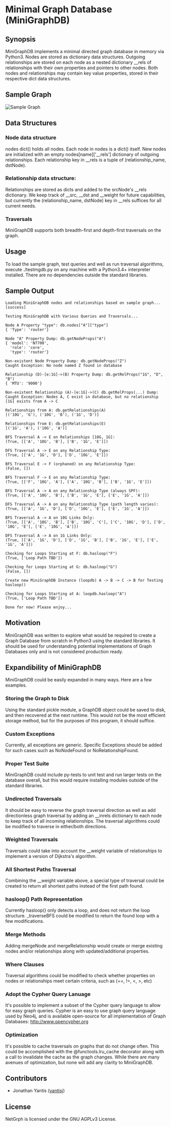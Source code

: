 # Minimal Graph Database (MiniGraphDB)

## Synopsis

MiniGraphDB implements a minimal directed graph database in memory via Python3.
Nodes are stored as dictionary data structures. Outgoing relationships are
stored on each node as a nested dictionary __rels of relationships with their
own properties and pointers to other nodes. Both nodes and relationships may
contain key value properties, stored in their respective dict data structures.

## Sample Graph

![Sample Graph](sample-graph.png)

## Data Structures

### Node data structure

nodes dict() holds all nodes. Each node in nodes is a dict() itself. New nodes
are initialized with an empty nodes[name]['__rels'] dictionary of outgoing
relationships. Each relationship key in \_\_rels is a tuple of (relationship_name, dstNode).

### Relationship data structure: 

Relationships are stored as dicts and added to the srcNode's __rels dictionary.
We keep track of __src, __dst and __weight for future capabilities, but
currently the (relationship_name, dstNode) key in __rels suffices for all
current needs.

### Traversals

MiniGraphDB supports both breadth-first and depth-first traversals on the graph.

## Usage

To load the sample graph, test queries and well as run traversal algorithms,
execute ./testmgdb.py on any machine with a Python3.4+ interpreter installed.
There are no dependencies outside the standard libraries.

## Sample Output
```
Loading MiniGraphDB nodes and relationships based on sample graph...[success]

Testing MiniGraphDB with Various Queries and Traversals...

Node A Property "type": db.nodes["A"]["type"]
{ 'Type': 'router'}

Node "A" Property Dump: db.getNodeProps("A")
{ 'model': 'N7700',
  'role': 'core',
  'type': 'router'}

Non-existent Node Property Dump: db.getNodeProps("Z")
Caught Exception: No node named Z found in database

Relationship (D)-[e:1G]->(B) Property Dump: db.getRelProps("1G", "D", "B")
{ 'MTU': '9000'}

Non-existent Relationship (A)-[e:1G]->(C) db.getRelProps(...) Dump:
Caught Exception: Nodes A, C exist in database, but no relationship [1G] exists from A -> C

Relationships from A: db.getRelationships(A)
[('10G', 'G'), ('10G', 'B'), ('1G', 'D')]

Relationships from E: db.getRelationships(E)
[('1G', 'A'), ('10G', 'A')]

BFS Traversal A -> E on Relationships [10G, 1G]:
(True, [['A', '10G', 'B'], ['B', '1G', 'E']])

DFS Traversal A -> E on any Relationship Type:
(True, [['A', '1G', 'D'], ['D', '10G', 'E']])

BFS Traversal E -> F (orphaned) on any Relationship Type:
(False, [])

BFS Traversal F -> E on any Relationship Type:
(True, [['F', '10G', 'A'], ['A', '10G', 'B'], ['B', '1G', 'E']])

BFS Traversal A -> A on any Relationship Type (always SPF):
(True, [['A', '10G', 'B'], ['B', '1G', 'E'], ['E', '1G', 'A']])

DFS Traversal A -> A on any Relationship Type (path length varies):
(True, [['A', '1G', 'D'], ['D', '10G', 'E'], ['E', '1G', 'A']])

BFS Traversal A -> A on 10G Links Only:
(True, [['A', '10G', 'B'], ['B', '10G', 'C'], ['C', '10G', 'D'], ['D', '10G', 'E'], ['E', '10G', 'A']])

DFS Traversal A -> A on 1G Links Only:
(True, [['A', '1G', 'D'], ['D', '1G', 'B'], ['B', '1G', 'E'], ['E', '1G', 'A']])

Checking for Loops Starting at F: db.hasloop("F")
(True, ['Loop Path TBD'])

Checking for Loops Starting at G: db.hasloop("G")
(False, [])

Create new MiniGraphDB Instance (loopdb) A -> B -> C -> B for Testing hasloop()

Checking for Loops Starting at A: loopdb.hasloop("A")
(True, ['Loop Path TBD'])

Done for now! Please enjoy...
```

## Motivation

MiniGraphDB was written to explore what would be required to create
a Graph Database from scratch in Python3 using the standard libraries. It should
be used for understanding potential implementations of Graph Databases only and
is not considered production ready.

## Expandibility of MiniGraphDB

MiniGraphDB could be easily expanded in many ways. Here are a few examples.

### Storing the Graph to Disk

Using the standard pickle module, a GraphDB object
could be saved to disk, and then recovered at the next runtime. This would not
be the most efficient storage method, but for the purposes of this program, it
should suffice.

### Custom Exceptions

Currently, all exceptions are generic. Specific Exceptions
should be added for such cases such as NoNodeFound or NoRelationshipFound.

### Proper Test Suite

MiniGraphDB could include py-tests to unit test and run larger tests on the
database overall, but this would require installing modules outside of the
standard libraries.

### Undirected Traversals

It should be easy to reverse the graph traversal direction
as well as add directionless graph traversal by adding an __inrels dictionary to
each node to keep track of all incoming relationships. The traversal algorithms
could be modified to traverse in either/both directions.

### Weighted Traversals

Traversals could take into account the __weight variable of relationships to
implement a version of Dijkstra's algorithm.

### All Shortest Paths Traversal

Combining the __weight variable above, a special type of traversal could be
created to return all shortest paths instead of the first path found.

### hasloop() Path Representation

Currently hasloop() only detects a loop, and does not return the loop structure.
_traverseBFS could be modified to return the found loop with a few
modifications.

### Merge Methods

Adding mergeNode and mergeRelationship would create or merge existing nodes
and/or relationships along with updated/additional properties.

### Where Clauses

Traversal algorithms could be modified to check whether properties on nodes or
relationships meet certain criteria, such as (==, !=, <, >, etc)

### Adopt the Cypher Query Lanuage

It's possible to implement a subset of the Cypher query language to allow for
easy graph queries. Cypher is an easy to use graph query language used by Neo4j,
and is available open-source for all implementation of Graph Databases:
http://www.opencypher.org

### Optimization

It's possible to cache traversals on graphs that do not change often. This could
be accomplished with the @functools.lru_cache decorator along with a call to
invalidate the cache as the graph changes. While there are many avenues of
optimization, but none will add any clarity to MiniGraphDB.

## Contributors
* Jonathan Yantis ([yantisj](https://github.com/yantisj))

## License
NetGrph is licensed under the GNU AGPLv3 License.
